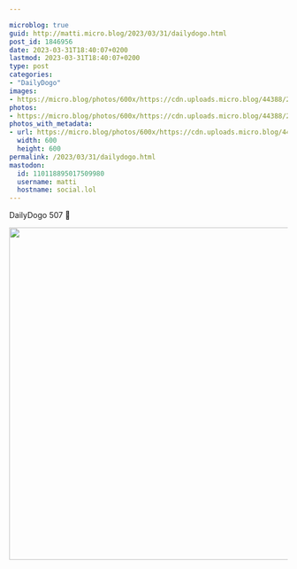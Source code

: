 ```yaml
---

microblog: true
guid: http://matti.micro.blog/2023/03/31/dailydogo.html
post_id: 1846956
date: 2023-03-31T18:40:07+0200
lastmod: 2023-03-31T18:40:07+0200
type: post
categories:
- "DailyDogo"
images:
- https://micro.blog/photos/600x/https://cdn.uploads.micro.blog/44388/2023/ce6b0b817a.jpg
photos:
- https://micro.blog/photos/600x/https://cdn.uploads.micro.blog/44388/2023/ce6b0b817a.jpg
photos_with_metadata:
- url: https://micro.blog/photos/600x/https://cdn.uploads.micro.blog/44388/2023/ce6b0b817a.jpg
  width: 600
  height: 600
permalink: /2023/03/31/dailydogo.html
mastodon:
  id: 110118895017509980
  username: matti
  hostname: social.lol
---
```

DailyDogo 507 🐶

<img src="/media/uploads/2023/ce6b0b817a.jpg" width="600" height="600" alt="" />
